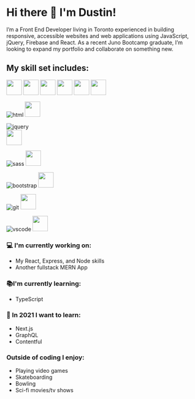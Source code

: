 # Hi there 👋 I'm Dustin!

I’m a Front End Developer living in Toronto experienced in building responsive, accessible websites and web applications using JavaScript, jQuery, Firebase and React. As a recent Juno Bootcamp graduate, I’m looking to expand my portfolio and collaborate on something new.

## My skill set includes:

<img src="https://raw.githubusercontent.com/dustin100/dustin100/master/assests/react-original.svg" height="auto" width="40">

<img src="https://raw.githubusercontent.com/dustin100/dustin100/master/assests/nodejs-original.svg" height="auto" width="40">

<img src="https://raw.githubusercontent.com/dustin100/dustin100/master/assests/express-original.svg" height="auto" width="40">

<img src="https://raw.githubusercontent.com/dustin100/dustin100/master/assests/mongodb-original.svg" height="auto" width="40">

<img src="https://raw.githubusercontent.com/dustin100/dustin100/b0ce54ec8abd97e1724df155ff1f251b246a2ea2/assests/javascript-plain.svg" height="auto" width="40">

<img src="https://raw.githubusercontent.com/dustin100/dustin100/master/assests/css3-original.svg" height="auto" width="40">

![html](./assets/html5-original.svg)
<img src="https://raw.githubusercontent.com/dustin100/dustin100/master/assests/sass-original.svg" height="auto" width="40">

![jquery](./assets/jquery-plain.svg)  
<img src="https://raw.githubusercontent.com/dustin100/dustin100/master/assests/react-original.svg" height="auto" width="40">

![sass](/assets/sass-original.svg)
<img src="https://raw.githubusercontent.com/dustin100/dustin100/master/assests/react-original.svg" height="auto" width="40">

![bootstrap](/assets/bootstrap-plain.svg)
<img src="https://raw.githubusercontent.com/dustin100/dustin100/master/assests/react-original.svg" height="auto" width="40">

![git](/assets/git-original.svg)
<img src="https://raw.githubusercontent.com/dustin100/dustin100/master/assests/react-original.svg" height="auto" width="40">

![vscode](/assets/visualstudio-plain.svg)
<img src="https://raw.githubusercontent.com/dustin100/dustin100/master/assests/react-original.svg" height="auto" width="40">

### :computer: I'm currently working on:

- My React, Express, and Node skills
- Another fullstack MERN App

### :books:I'm currently learning:

- TypeScript

### :thinking: In 2021 I want to learn:

- Next.js
- GraphQL
- Contentful

### Outside of coding I enjoy:

- Playing video games
- Skateboarding
- Bowling
- Sci-fi movies/tv shows
